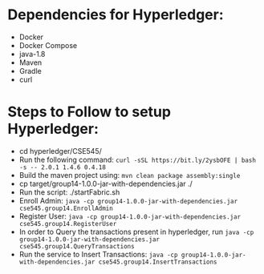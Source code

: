 # Dependencies for Hyperledger:
- Docker
- Docker Compose
- java-1.8
- Maven
- Gradle
- curl

# Steps to Follow to setup Hyperledger:
- cd hyperledger/CSE545/
- Run the following command: `curl -sSL https://bit.ly/2ysbOFE | bash -s -- 2.0.1 1.4.6 0.4.18`
- Build the maven project using: `mvn clean package assembly:single`
- cp target/group14-1.0.0-jar-with-dependencies.jar ./
- Run the script: ./startFabric.sh
- Enroll Admin: `java -cp group14-1.0.0-jar-with-dependencies.jar cse545.group14.EnrollAdmin`
- Register User: `java -cp group14-1.0.0-jar-with-dependencies.jar cse545.group14.RegisterUser`
- In order to Query the transactions present in hyperledger, run `java -cp group14-1.0.0-jar-with-dependencies.jar cse545.group14.QueryTransactions`
- Run the service to Insert Transactions: `java -cp group14-1.0.0-jar-with-dependencies.jar cse545.group14.InsertTransactions`
